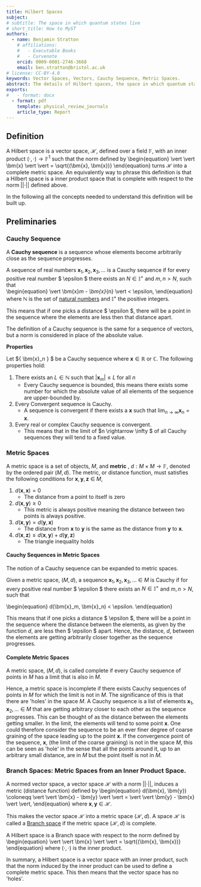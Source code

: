 ```yaml
---
title: Hilbert Spaces
subject: 
# subtitle: The space in which quantum states live
# short_title: How to MyST
authors:
  - name: Benjamin Stratton
    # affiliations:
    #   - Executable Books
    #   - Curvenote
    orcid: 0009-0001-2746-3668
    email: ben.stratton@bristol.ac.uk
# license: CC-BY-4.0
keywords: Vector Spaces, Vectors, Cauchy Sequence, Metric Spaces.  
abstract: The details of Hilbert spaces, the space in which quantum states are modelled, are given.  
exports:
#   - format: docx
  - format: pdf
    template: physical_review_journals
    article_type: Report
---
```


## Definition 

A Hilbert space is a vector space, $\mathcal{H}$, defined over a field $\mathbb{F}$, with an inner product $(\cdot, \cdot) \rightarrow \mathbb{F}^{1}$ such that the norm defined by 
\begin{equation}
 \vert \vert \bm{x} \vert \vert = \sqrt{(\bm{x}, \bm{x})}
 \end{equation}
turns $\mathcal{H}$ into a complete metric space. An equivalently way to phrase this definition is that a Hilbert space is a inner product space that is complete with respect to the norm $\vert \vert \cdot \vert \vert$ defined above. 

In the following all the concepts needed to understand this definition will be built up. 

## Preliminaries

### Cauchy Sequence 

A **Cauchy sequence** is a sequence whose elements become arbitrarily close as the sequence progresses.   

A sequence of real numbers $\bm{x}_1, \bm{x}_2, \bm{x}_3, \ldots$ is a Cauchy sequence if for every positive real number $ \epsilon $ there exists an $N \in \mathbb{I}^{+}$ and $m,n > N$, such that  
\begin{equation}
\vert \bm{x}_m - \bm{x}_{n} \vert < \epsilon,
\end{equation}
where $\mathbb{N}$ is the set of [natural numbers](https://en.wikipedia.org/wiki/Natural_number) and $\mathbb{I}^{+}$ the positive integers. 

This means that if one picks a distance $ \epsilon $, there will be a point in the sequence where the elements are less then that distance apart. 

The definition of a Cauchy sequence is the same for a sequence of vectors, but a norm is considered in place of the absolute value. 

**Properties**

Let $\{ \bm{x}_n \} $ be a Cauchy sequence where $\bm{x} \in \mathbb{R}$ or $\mathbb{C}$. The following properties hold:

1. There exists an $L \in \mathbb{N}$ such that $\vert \bm{x}_m \vert \leq L$ for all $n$
    - Every Cauchy sequence is bounded, this means there exists some number for which the absolute value of all elements of the sequence are upper-bounded by. 
2. Every Convergent sequence is Cauchy. 
    - A sequence is convergent if there exists a $\bm{x}$ such that $\lim_{n \rightarrow \infty} \bm{x}_n = \bm{x}$.
3. Every real or complex Cauchy sequence is convergent. 
    - This means that in the limit of $n \rightarrow \infty $ of all Cauchy sequences they will tend to a fixed value.  

### Metric Spaces

A metric space is a set of objects, $M$, and **metric** , $d: M \times M \rightarrow \mathbb{F}$, denoted by the ordered pair $(M,d)$. The metric, or distance function, must satisfies the following conditions for $\bm{x}, \bm{y}, \bm{z}~\in~M$,

1. $d(\bm{x}, \bm{x}) = 0$
    - The distance from a point to itself is zero
2. $d(\bm{x}, \bm{y}) \geq 0$
    - This metric is always positive meaning the distance between two points is always positive. 
3. $d(\bm{x}, \bm{y}) = d(\bm{y}, \bm{x})$
    - The distance from $\bm{x}$ to $\bm{y}$  is the same as the distance from $\bm{y}$ to $\bm{x}$.
4. $d(\bm{x}, \bm{z}) \leq d(\bm{x}, \bm{y}) + d(\bm{y}, \bm{z})$
    - The triangle inequality holds 

#### Cauchy Sequences in Metric Spaces

The notion of a Cauchy sequence can be expanded to metric spaces. 

Given a metric space, $(M, d)$, a sequence $\bm{x}_1, \bm{x}_2, \bm{x}_3, \ldots~\in~M$ is Cauchy if for every positive real number $ \epsilon $ there exists an $N \in \mathbb{I}^{+}$ and $m,n > N$, such that
 
\begin{equation}
d(\bm{x}_m, \bm{x}_n) < \epsilon.
\end{equation}

This means that if one picks a distance $ \epsilon $, there will be a point in the sequence where the distance between the elements, as given by the function $d$, are less then $ \epsilon $ apart. Hence, the distance, $d$, between the elements are getting arbitrarily closer together as the sequence progresses. 

#### Complete Metric Spaces

A metric space, $(M,d)$, is called complete if every Cauchy sequence of points in $M$ has a limit that is also in $M$. 

Hence, a metric space is incomplete if there exists Cauchy sequences of points in $M$ for which the limit is not in $M$. The significance of this is that there are 'holes' in the space $M$. A Cauchy sequence is a list of elements $\bm{x}_1, \bm{x}_2, \ldots~\in~M$ that are getting arbitrary closer to each other as the sequence progresses. This can be thought of as the distance between the elements getting smaller. In the limit, the elements will tend to some point $\bm{x}$. One could therefore consider the sequence to be an ever finer degree of coarse graining of the space leading up to the point $\bm{x}$. If the convergence point of the sequence, $\bm{x}$, (the limit of the coarse graining) is not in the space $M$, this can be seen as 'hole' in the sense that all the points around it, up to an arbitrary small distance, are in $M$ but the point itself is not in $M$. 

### Branch Spaces: Metric Spaces from an Inner Product Space.

A normed vector space, a vector space $\mathcal{H}$ with a norm $\vert \vert \cdot \vert \vert$, induces a metric (distance function) defined by
\begin{equation}
d(\bm{x}, \bm{y}) \coloneqq \vert \vert \bm{x} - \bm{y} \vert \vert = \vert \vert \bm{y} - \bm{x} \vert \vert,
\end{equation}
where $\bm{x}, \bm{y}~\in~\mathcal{H}$. 

This makes the vector space $\mathcal{H}$ into a metric space $(\mathcal{H}, d)$. A space $\mathcal{H}$ is called a [Branch space](https://en.wikipedia.org/wiki/Banach_space) if the metric space $(\mathcal{H}, d)$ is complete.

A Hilbert space is a Branch space with respect to the norm defined by 
\begin{equation}
 \vert \vert \bm{x} \vert \vert = \sqrt{(\bm{x}, \bm{x})}
 \end{equation}
where $(\cdot, \cdot)$ is the inner product. 

In summary, a Hilbert space is a vector space with an inner product, such that the norm induced by the inner product can be used to define a complete metric space. This then means that the vector space has no 'holes'.

 

